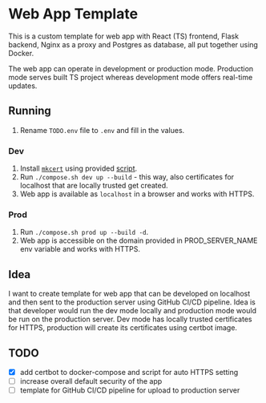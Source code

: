 # Web App Template

This is a custom template for web app with React (TS) frontend, Flask backend, Nginx as a proxy and Postgres as database, all put together using Docker.

The web app can operate in development or production mode. Production mode serves built TS project whereas development mode offers real-time updates.

## Running

1. Rename `TODO.env` file to `.env` and fill in the values.

### Dev

1. Install [`mkcert`](https://github.com/FiloSottile/mkcert) using provided [script](/scripts/install-mkcert.sh).
2. Run `./compose.sh dev up --build` - this way, also certificates for localhost that are locally trusted get created.
3. Web app is available as `localhost` in a browser and works with HTTPS.

### Prod
1. Run `./compose.sh prod up --build -d`.
2. Web app is accessible on the domain provided in PROD_SERVER_NAME env variable and works with HTTPS.

## Idea

I want to create template for web app that can be developed on localhost and then sent to the production server using GitHub CI/CD pipeline. Idea is that developer would run the dev mode locally and production mode would be run on the production server. Dev mode has locally trusted certificates for HTTPS, production will create its certificates using certbot image.

## TODO

- [x] add certbot to docker-compose and script for auto HTTPS setting
- [ ] increase overall default security of the app
- [ ] template for GitHub CI/CD pipeline for upload to production server
